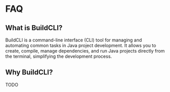 # FAQ

## What is BuildCLI?

BuildCLI is a command-line interface (CLI) tool for managing and automating common tasks in Java project development. It
allows you to create, compile, manage dependencies, and run Java projects directly from the terminal, simplifying the
development process.

## Why BuildCLI?

TODO
